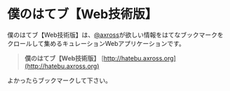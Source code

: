 # 僕のはてブ【Web技術版】

僕のはてブ【Web技術版】は、[@axross](http://twitter.com/axross_k)が欲しい情報をはてなブックマークをクロールして集めるキュレーションWebアプリケーションです。

> **僕のはてブ【Web技術版】**
> [http://hatebu.axross.org](http://hatebu.axross.org)

よかったらブックマークして下さい。
